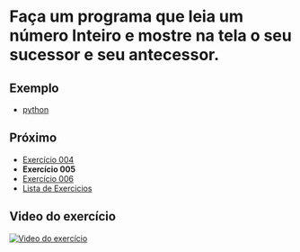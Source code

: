 # Faça um programa que leia um número Inteiro e mostre na tela o seu sucessor e seu antecessor.

## Exemplo

- [python](python)

## Próximo

- [Exercício 004](../004)
- **Exercício 005**
- [Exercício 006](../006)
- [Lista de Exercicios](../)

## Video do exercício

[![Video do exercício](https://img.youtube.com/vi/664e0G_S9nU/maxresdefault.jpg)](https://youtu.be/664e0G_S9nU)